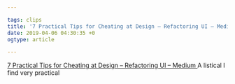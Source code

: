 ```yaml
---

tags: clips
title: '7 Practical Tips for Cheating at Design – Refactoring UI – Medium'
date: 2019-04-06 04:30:35 +0
ogtype: article

---
```

[ 7 Practical Tips for Cheating at Design – Refactoring UI – Medium ](https://medium.com/refactoring-ui/7-practical-tips-for-cheating-at-design-40c736799886)
A listical I find very practical